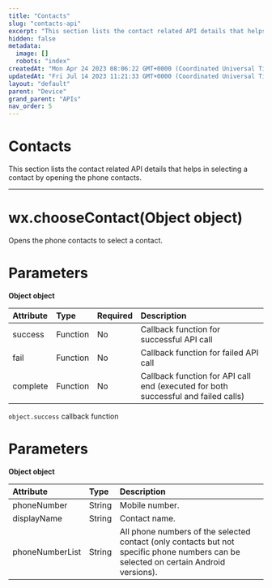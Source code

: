 ```yaml
---
title: "Contacts"
slug: "contacts-api"
excerpt: "This section lists the contact related API details that helps in selecting a contact by opening the phone contacts."
hidden: false
metadata: 
  image: []
  robots: "index"
createdAt: "Mon Apr 24 2023 08:06:22 GMT+0000 (Coordinated Universal Time)"
updatedAt: "Fri Jul 14 2023 11:21:33 GMT+0000 (Coordinated Universal Time)"
layout: "default"
parent: "Device"
grand_parent: "APIs"
nav_order: 5
---
```

# Contacts 
This section lists the contact related API details that helps in selecting a contact by opening the phone contacts.

***

# wx.chooseContact(Object object)

Opens the phone contacts to select a contact.

# Parameters

**Object object**

| Attribute | Type     | Required | Description                                                                        |
| :-------- | :------- | :------- | :--------------------------------------------------------------------------------- |
| success   | Function | No       | Callback function for successful API call                                          |
| fail      | Function | No       | Callback function for failed API call                                              |
| complete  | Function | No       | Callback function for API call end (executed for both successful and failed calls) |

`object.success` callback function

# Parameters

**Object object**

| Attribute       | Type   | Description                                                                                                                           |
| :-------------- | :----- | :------------------------------------------------------------------------------------------------------------------------------------ |
| phoneNumber     | String | Mobile number.                                                                                                                        |
| displayName     | String | Contact name.                                                                                                                         |
| phoneNumberList | String | All phone numbers of the selected contact (only contacts but not specific phone numbers can be selected on certain Android versions). |
